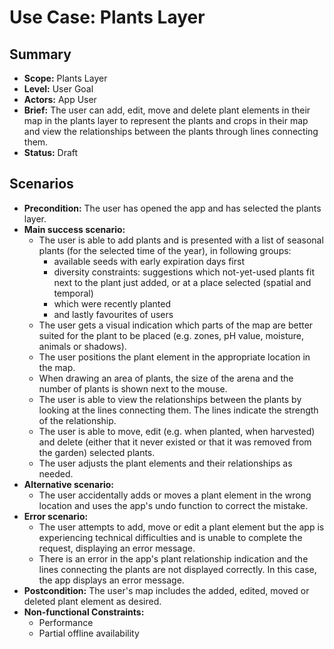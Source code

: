# Use Case: Plants Layer

## Summary

- **Scope:** Plants Layer
- **Level:** User Goal
- **Actors:** App User
- **Brief:** The user can add, edit, move and delete plant elements in their map in the plants layer to represent the plants and crops in their map and view the relationships between the plants through lines connecting them.
- **Status:** Draft

## Scenarios

- **Precondition:**
  The user has opened the app and has selected the plants layer.
- **Main success scenario:**
  - The user is able to add plants and is presented with a list of seasonal plants (for the selected time of the year), in following groups:
    - available seeds with early expiration days first
    - diversity constraints: suggestions which not-yet-used plants fit next to the plant just added, or at a place selected (spatial and temporal)
    - which were recently planted
    - and lastly favourites of users
  - The user gets a visual indication which parts of the map are better suited for the plant to be placed (e.g. zones, pH value, moisture, animals or shadows).
  - The user positions the plant element in the appropriate location in the map.
  - When drawing an area of plants, the size of the arena and the number of plants is shown next to the mouse.
  - The user is able to view the relationships between the plants by looking at the lines connecting them.
    The lines indicate the strength of the relationship.
  - The user is able to move, edit (e.g. when planted, when harvested) and delete (either that it never existed or that it was removed from the garden) selected plants.
  - The user adjusts the plant elements and their relationships as needed.
- **Alternative scenario:**
  - The user accidentally adds or moves a plant element in the wrong location and uses the app's undo function to correct the mistake.
- **Error scenario:**
  - The user attempts to add, move or edit a plant element but the app is experiencing technical difficulties and is unable to complete the request, displaying an error message.
  - There is an error in the app's plant relationship indication and the lines connecting the plants are not displayed correctly. In this case, the app displays an error message.
- **Postcondition:**
  The user's map includes the added, edited, moved or deleted plant element as desired.
- **Non-functional Constraints:**
  - Performance
  - Partial offline availability
